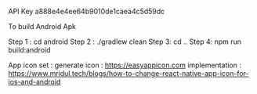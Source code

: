 API Key
a888e4e4ee64b9010de1caea4c5d59dc

To build Android Apk

Step 1 : cd android
Step 2 : ./gradlew clean
Step 3: cd ..
Step 4: npm run build:android



App icon set : 
generate icon :  https://easyappicon.com
implementation : https://www.mridul.tech/blogs/how-to-change-react-native-app-icon-for-ios-and-android